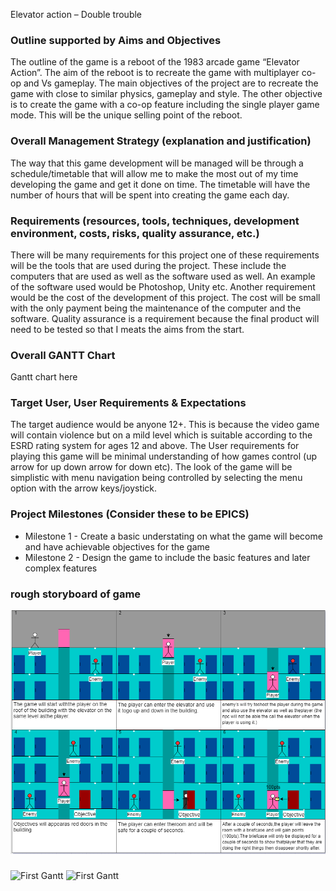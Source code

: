 Elevator action – Double trouble
### Outline supported by Aims and Objectives
The outline of the game is a reboot of the 1983 arcade game “Elevator Action”. The aim of the reboot is to recreate the game with multiplayer co-op and Vs gameplay. The main objectives of the project are to recreate the game with close to similar physics, gameplay and style. The other objective is to create the game with a co-op feature including the single player game mode. This will be the unique selling point of the reboot.
### Overall Management Strategy (explanation and justification)
The way that this game development will be managed will be through a schedule/timetable that will allow me to make the most out of my time developing the game and get it done on time. The timetable will have the number of hours that will be spent into creating the game each day.
### Requirements (resources, tools, techniques, development environment, costs, risks, quality assurance, etc.)
There will be many requirements for this project one of these requirements will be the tools that are used during the project. These include the computers that are used as well as the software used as well. An example of the software used would be Photoshop, Unity etc. Another requirement would be the cost of the development of this project. The cost will be small with the only payment being the maintenance of the computer and the software. Quality assurance is a requirement because the final product will need to be tested so that I meats the aims from the start.
### Overall GANTT Chart
Gantt chart here
### Target User, User Requirements & Expectations
The target audience would be anyone 12+. This is because the video game will contain violence but on a mild level which is suitable according to the ESRD rating system for ages 12 and above. The User requirements for playing this game will be minimal understanding of how games control (up arrow for up down arrow for down etc). The look of the game will be simplistic with menu navigation being controlled by selecting the menu option with the arrow keys/joystick.
### Project Milestones (Consider these to be EPICS)
-	Milestone 1	-
Create a basic understating on what the game will become and have achievable objectives for the game
-	Milestone 2	-
Design the game to include the basic features and later complex features
### rough storyboard of game
![First Gantt](https://github.com/HORNETJOE/Capstone-Project/blob/master/CAPstoryboard.PNG)
###
![First Gantt]()
![First Gantt]()
